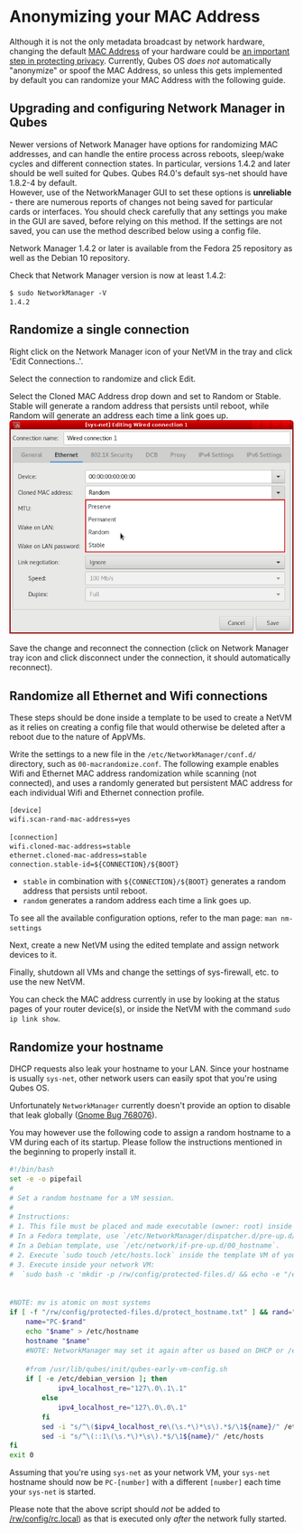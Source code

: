 
Anonymizing your MAC Address
============================

Although it is not the only metadata broadcast by network hardware, changing the default [MAC Address](https://en.wikipedia.org/wiki/MAC_address) of your hardware could be [an important step in protecting privacy](https://tails.boum.org/contribute/design/MAC_address/#index1h1).
Currently, Qubes OS *does not* automatically "anonymize" or spoof the MAC Address, so unless this gets implemented by default you can randomize your MAC Address with the following guide.


## Upgrading and configuring Network Manager in Qubes

Newer versions of Network Manager have options for randomizing MAC addresses, and can handle the entire process across reboots, sleep/wake cycles and different connection states.
In particular, versions 1.4.2 and later should be well suited for Qubes. Qubes R4.0's default sys-net should have 1.8.2-4 by default.  
However, use of the NetworkManager GUI to set these options is **unreliable** - there are numerous reports of changes not being saved for particular cards or interfaces.
You should check carefully that any settings you make in the GUI are saved, before relying on this method.
If the settings are not saved, you can use the method described below using a config file.


Network Manager 1.4.2 or later is available from the Fedora 25 repository as well as the Debian 10 repository.

Check that Network Manager version is now at least 1.4.2:

~~~
$ sudo NetworkManager -V
1.4.2
~~~

## Randomize a single connection

Right click on the Network Manager icon of your NetVM in the tray and click 'Edit Connections..'.

Select the connection to randomize and click Edit.

Select the Cloned MAC Address drop down and set to Random or Stable.
Stable will generate a random address that persists until reboot, while Random will generate an address each time a link goes up.
![Edit Connection](/attachment/wiki/RandomizeMAC/networkmanager-mac-random.png)

Save the change and reconnect the connection (click on Network Manager tray icon and click disconnect under the connection, it should automatically reconnect).

## Randomize all Ethernet and Wifi connections

These steps should be done inside a template to be used to create a NetVM as it relies on creating a config file that would otherwise be deleted after a reboot due to the nature of AppVMs.

Write the settings to a new file in the `/etc/NetworkManager/conf.d/` directory, such as `00-macrandomize.conf`.
The following example enables Wifi and Ethernet MAC address randomization while scanning (not connected), and uses a randomly generated but persistent MAC address for each individual Wifi and Ethernet connection profile.

~~~
[device]
wifi.scan-rand-mac-address=yes

[connection]
wifi.cloned-mac-address=stable
ethernet.cloned-mac-address=stable
connection.stable-id=${CONNECTION}/${BOOT}
~~~

* `stable` in combination with `${CONNECTION}/${BOOT}` generates a random address that persists until reboot.
* `random` generates a random address each time a link goes up.

To see all the available configuration options, refer to the man page: `man nm-settings`

Next, create a new NetVM using the edited template and assign network devices to it.

Finally, shutdown all VMs and change the settings of sys-firewall, etc. to use the new NetVM.

You can check the MAC address currently in use by looking at the status pages of your router device(s), or inside the NetVM with the command `sudo ip link show`.

## Randomize your hostname

DHCP requests also leak your hostname to your LAN. Since your hostname is usually `sys-net`, other network users can easily spot that you're using Qubes OS.

Unfortunately `NetworkManager` currently doesn't provide an option to disable that leak globally ([Gnome Bug 768076](https://bugzilla.gnome.org/show_bug.cgi?id=768076)).

You may however use the following code to assign a random hostname to a VM during each of its startup. Please follow the instructions mentioned in the beginning to properly install it.

```.bash
#!/bin/bash
set -e -o pipefail
#
# Set a random hostname for a VM session.
#
# Instructions:
# 1. This file must be placed and made executable (owner: root) inside the template VM of your network VM such that it will be run before your hostname is sent over a network.
# In a Fedora template, use `/etc/NetworkManager/dispatcher.d/pre-up.d/00_hostname`.
# In a Debian template, use `/etc/network/if-pre-up.d/00_hostname`.
# 2. Execute `sudo touch /etc/hosts.lock` inside the template VM of your network VM.
# 3. Execute inside your network VM:
#  `sudo bash -c 'mkdir -p /rw/config/protected-files.d/ && echo -e "/etc/hosts\n/etc/hostname" > /rw/config/protected-files.d/protect_hostname.txt'`


#NOTE: mv is atomic on most systems
if [ -f "/rw/config/protected-files.d/protect_hostname.txt" ] && rand="$RANDOM" && mv "/etc/hosts.lock" "/etc/hosts.lock.$rand" ; then
	name="PC-$rand"
	echo "$name" > /etc/hostname
	hostname "$name"
	#NOTE: NetworkManager may set it again after us based on DHCP or /etc/hostname, cf. `man NetworkManager.conf` @hostname-mode
	
	#from /usr/lib/qubes/init/qubes-early-vm-config.sh
	if [ -e /etc/debian_version ]; then
            ipv4_localhost_re="127\.0\.1\.1"
        else
            ipv4_localhost_re="127\.0\.0\.1"
        fi
        sed -i "s/^\($ipv4_localhost_re\(\s.*\)*\s\).*$/\1${name}/" /etc/hosts
        sed -i "s/^\(::1\(\s.*\)*\s\).*$/\1${name}/" /etc/hosts
fi
exit 0
```
Assuming that you're using `sys-net` as your network VM, your `sys-net` hostname should now be `PC-[number]` with a different `[number]` each time your `sys-net` is started.

Please note that the above script should _not_ be added to [/rw/config/rc.local](https://www.qubes-os.org/doc/config-files/)) as that is executed only _after_ the network fully started.
